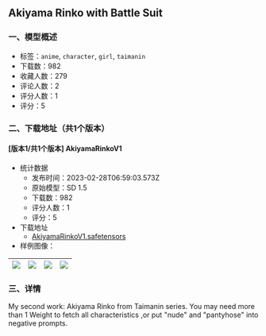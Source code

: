 ## Akiyama Rinko with Battle Suit
### 一、模型概述

- 标签：`anime`, `character`, `girl`, `taimanin`
- 下载数：982
- 收藏人数：279
- 评论人数：2
- 评分人数：1
- 评分：5

### 二、下载地址（共1个版本）

#### [版本1/共1个版本] AkiyamaRinkoV1

- 统计数据
  - 发布时间：2023-02-28T06:59:03.573Z
  - 原始模型：SD 1.5
  - 下载数：982
  - 评分人数：1
  - 评分：5
- 下载地址
  - [AkiyamaRinkoV1.safetensors](https://civitai.com/api/download/models/15783)
- 样例图像：

| <img src="https://image.civitai.com/xG1nkqKTMzGDvpLrqFT7WA/537e1192-feda-414c-2fd9-322923e9ee00/width=450/158219.jpeg" /> | <img src="https://image.civitai.com/xG1nkqKTMzGDvpLrqFT7WA/4d03cddc-e897-4fcd-069c-2dca4d4d1200/width=450/158224.jpeg" /> | <img src="https://image.civitai.com/xG1nkqKTMzGDvpLrqFT7WA/264a4900-5f7a-4cb2-85d9-3878348e2e00/width=450/158223.jpeg" /> | <img src="https://image.civitai.com/xG1nkqKTMzGDvpLrqFT7WA/2705f27c-9639-4a6f-30d4-3767d0454800/width=450/158222.jpeg" /> |
| ---- | ---- | ---- | ---- |


### 三、详情
<p>My second work: Akiyama Rinko from Taimanin series. You may need more than 1 Weight to fetch all characteristics ,or put "nude" and "pantyhose" into negative prompts.</p>